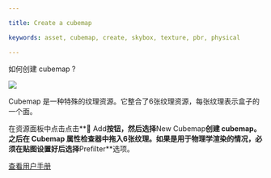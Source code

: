 ---
title: Create a cubemap
keywords: asset, cubemap, create, skybox, texture, pbr, physical
---

如何创建 cubemap ?

<img src="https://s3-eu-west-1.amazonaws.com/static.playcanvas.com/instructions/new_cubemap.gif"/>

Cubemap 是一种特殊的纹理资源。它整合了6张纹理资源，每张纹理表示盒子的一个面。

在资源面板中点击点击**<span class="font-icon">&#57632;</span> Add**按钮，然后选择**New Cubemap**创建 cubemap。之后在 Cubemap 属性检查器中拖入6张纹理。如果是用于物理学渲染的情况，必须在贴图设置好后选择**Prefilter**选项。

<a class="docs" href="http://developer.playcanvas.com/en/user-manual/assets/cubemaps/" target="_blank">查看用户手册</a>

